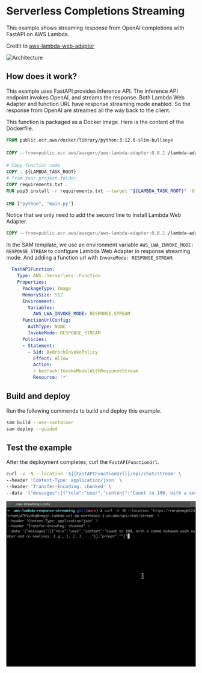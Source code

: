 # Serverless Completions Streaming

This example shows streaming response from OpenAI completions with FastAPI on AWS Lambda.

Credit to [aws-lambda-web-adapter](https://github.com/awslabs/aws-lambda-web-adapter)

![Architecture](imgs/serverless-storyteller-architecture.png)

## How does it work?

This example uses FastAPI provides inference API. The inference API endpoint invokes OpenAI, and streams the response. Both Lambda Web Adapter and function URL have response streaming mode enabled. So the response from OpenAI are streamed all the way back to the client. 

This function is packaged as a Docker image. Here is the content of the Dockerfile. 

```dockerfile
FROM public.ecr.aws/docker/library/python:3.12.0-slim-bullseye

COPY --from=public.ecr.aws/awsguru/aws-lambda-adapter:0.8.1 /lambda-adapter /opt/extensions/lambda-adapter

# Copy function code
COPY . ${LAMBDA_TASK_ROOT}
# from your project folder.
COPY requirements.txt .
RUN pip3 install -r requirements.txt --target "${LAMBDA_TASK_ROOT}" -U --no-cache-dir

CMD ["python", "main.py"]
```

Notice that we only need to add the second line to install Lambda Web Adapter. 

```dockerfile
COPY --from=public.ecr.aws/awsguru/aws-lambda-adapter:0.8.1 /lambda-adapter /opt/extensions/
```

In the SAM template, we use an environment variable `AWS_LWA_INVOKE_MODE: RESPONSE_STREAM` to configure Lambda Web Adapter in response streaming mode. And adding a function url with `InvokeMode: RESPONSE_STREAM`. 

```yaml
  FastAPIFunction:
    Type: AWS::Serverless::Function
    Properties:
      PackageType: Image
      MemorySize: 512
      Environment:
        Variables:
          AWS_LWA_INVOKE_MODE: RESPONSE_STREAM
      FunctionUrlConfig:
        AuthType: NONE
        InvokeMode: RESPONSE_STREAM
      Policies:
      - Statement:
        - Sid: BedrockInvokePolicy
          Effect: Allow
          Action:
          - bedrock:InvokeModelWithResponseStream
          Resource: '*'
```      

## Build and deploy

Run the following commends to build and deploy this example. 

```bash
sam build --use-container
sam deploy --guided
```

## Test the example

After the deployment completes, curl the `FastAPIFunctionUrl`.

```bash
curl -v -N --location '${{FastAPIFunctionUrl}}/api/chat/stream' \
--header 'Content-Type: application/json' \
--header 'Transfer-Encoding: chunked' \
--data '{"messages":[{"role":"user","content":"Count to 100, with a comma between each number and no newlines. E.g., 1, 2, 3, ..."}],"prompt":""}'
```


![Demo](imgs/demo.gif)